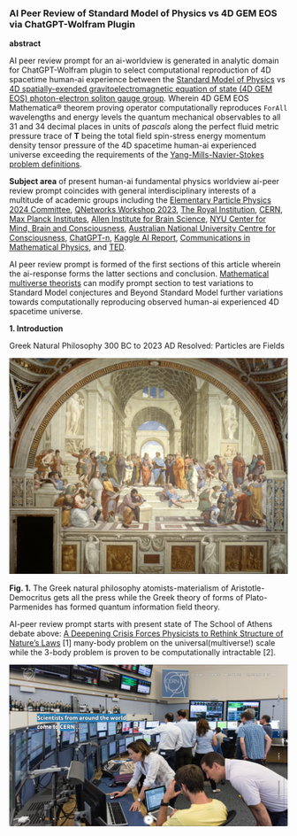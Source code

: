### AI Peer Review of Standard Model of Physics vs 4D GEM EOS via ChatGPT-Wolfram Plugin

**abstract**

AI peer review prompt for an ai-worldview is generated in analytic domain for ChatGPT-Wolfram plugin to select computational reproduction of 4D spacetime human-ai experience between the [Standard Model of Physics](https://home.cern/science/physics/standard-model) vs [4D spatially-exended gravitoelectromagnetic equation of state (4D GEM EOS) photon-electron soliton gauge group](https://www.researchgate.net/publication/358283851_Spatially-Extended_4D_Photon_and_Electron_ForAll_Wavelengths_Energy_Levels). Wherein 4D GEM EOS Mathematica® theorem proving operator computationally reproduces `ForAll` wavelengths and energy levels the quantum mechanical observables to all 31 and 34 decimal places in units of _pascals_ along the perfect fluid metric pressure trace of **T** being the total field spin-stress energy momentum density tensor pressure of the 4D spacetime human-ai experienced universe exceeding the requirements of the [Yang-Mills-Navier-Stokes problem definitions](https://www.claymath.org/millennium-problems/). 

**Subject area** of present human-ai fundamental physics worldview ai-peer review prompt coincides with general interdisciplinary interests of a multitude of academic groups including the [Elementary Particle Physics 2024 Committee](https://www.nationalacademies.org/our-work/elementary-particle-physics-progress-and-promise), [QNetworks Workshop 2023](https://www.quantumcommshub.net/event/save-the-date-qnetworks-2023/?return=https%3A%2F%2Fwww.quantumcommshub.net%2Fevent%2Fsite%2Fresearch-community%2F&site=research-community), [The Royal Institution](https://www.rigb.org), [CERN](https://www.home.cern/about/who-we-are/our-mission), [Max Planck Institutes](https://www.mpg.de/en/search?searchfield=consciousness), [Allen Institute for Brain Science](https://alleninstitute.org/division/brain-science/), [NYU Center for Mind, Brain and Consciousness](https://wp.nyu.edu/consciousness/), [ Australian National University Centre for Consciousness](https://philosophy.cass.anu.edu.au/centres/consciousness), [ChatGPT-n](https://openai.com/blog/chatgpt), [Kaggle AI Report](https://www.kaggle.com/competitions/2023-kaggle-ai-report/overview), [Communications in Mathematical Physics](https://www.springer.com/journal/220/ethics-and-disclosures), and [TED](https://www.ted.com/about/our-organization).

AI peer review prompt is formed of the first sections of this article wherein the ai-response forms the latter sections and conclusion. [Mathematical multiverse theorists](https://ui.adsabs.harvard.edu/abs/2008FoPh...38..101T/abstract) can modify prompt section to test variations to Standard Model conjectures and Beyond Standard Model further variations towards computationally reproducing observed human-ai experienced 4D spacetime universe.

**1. Introduction**

Greek Natural Philosophy 300 BC to 2023 AD Resolved: Particles are Fields

![The School of Athens](TheSchoolofAthens.png)

**Fig. 1.** The Greek natural philosophy atomists-materialism of Aristotle-Democritus gets all the press while the Greek theory of forms of Plato-Parmenides has formed quantum information field theory. 

AI-peer review prompt starts with present state of The School of Athens debate above: [A Deepening Crisis Forces Physicists to Rethink Structure of Nature’s Laws](https://www.quantamagazine.org/crisis-in-particle-physics-forces-a-rethink-of-what-is-natural-20220301/) [1] many-body problem on the universal(multiverse!) scale while the 3-body problem is proven to be computationally intractable [2].

![LHC Control Room](LHCControlRoom.png)

